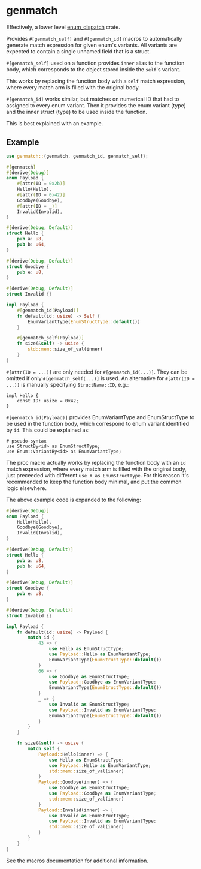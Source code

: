 # genmatch

Effectively, a lower level [enum_dispatch](https://crates.io/crates/enum_dispatch) crate.

Provides `#[genmatch_self]` and `#[genmatch_id]` macros to automatically generate match expression for given enum's variants. All variants are expected to contain a single unnamed field that is a struct.

`#[genmatch_self]` used on a function provides `inner` alias to the function body, which corresponds to the object stored inside the `self`'s variant.

This works by replacing the function body with a `self` match expression, where every match arm is filled with the original body.

`#[genmatch_id]` works similar, but matches on numerical ID that had to assigned to every enum variant. Then it provides the enum variant (type) and the inner struct (type) to be used inside the function.

This is best explained with an example.

## Example

```rust
use genmatch::{genmatch, genmatch_id, genmatch_self};

#[genmatch]
#[derive(Debug)]
enum Payload {
    #[attr(ID = 0x2b)]
    Hello(Hello),
    #[attr(ID = 0x42)]
    Goodbye(Goodbye),
    #[attr(ID = _)]
    Invalid(Invalid),
}

#[derive(Debug, Default)]
struct Hello {
    pub a: u8,
    pub b: u64,
}

#[derive(Debug, Default)]
struct Goodbye {
    pub e: u8,
}

#[derive(Debug, Default)]
struct Invalid {}

impl Payload {
    #[genmatch_id(Payload)]
    fn default(id: usize) -> Self {
        EnumVariantType(EnumStructType::default())
    }

    #[genmatch_self(Payload)]
    fn size(&self) -> usize {
        std::mem::size_of_val(inner)
    }
}
```

`#[attr(ID = ...)]` are only needed for `#[genmatch_id(...)]`. They can be omitted if only `#[genmatch_self(...)]` is used. An alternative for `#[attr(ID = ...)]` is manually specifying `StructName::ID`, e.g.:

```ignore
impl Hello {
    const ID: usize = 0x42;
}
```

`#[genmatch_id(Payload)]` provides EnumVariantType and EnumStructType to be used in the function body, which correspond to enum variant identified by `id`. This could be explained as:

```ignore
# pseudo-syntax
use StructBy<id> as EnumStructType;
use Enum::VariantBy<id> as EnumVariantType;
```

The proc macro actually works by replacing the function body with an `id` match expression, where every match arm is filled with the original body, just preceeded with different `use X as EnumStructType`. For this reason it's recommended to keep the function body minimal, and put the common logic elsewhere.

The above example code is expanded to the following:

```rust
#[derive(Debug)]
enum Payload {
    Hello(Hello),
    Goodbye(Goodbye),
    Invalid(Invalid),
}

#[derive(Debug, Default)]
struct Hello {
    pub a: u8,
    pub b: u64,
}

#[derive(Debug, Default)]
struct Goodbye {
    pub e: u8,
}

#[derive(Debug, Default)]
struct Invalid {}

impl Payload {
    fn default(id: usize) -> Payload {
        match id {
            43 => {
                use Hello as EnumStructType;
                use Payload::Hello as EnumVariantType;
                EnumVariantType(EnumStructType::default())
            }
            66 => {
                use Goodbye as EnumStructType;
                use Payload::Goodbye as EnumVariantType;
                EnumVariantType(EnumStructType::default())
            }
            _ => {
                use Invalid as EnumStructType;
                use Payload::Invalid as EnumVariantType;
                EnumVariantType(EnumStructType::default())
            }
        }
    }

    fn size(&self) -> usize {
        match self {
            Payload::Hello(inner) => {
                use Hello as EnumStructType;
                use Payload::Hello as EnumVariantType;
                std::mem::size_of_val(inner)
            }
            Payload::Goodbye(inner) => {
                use Goodbye as EnumStructType;
                use Payload::Goodbye as EnumVariantType;
                std::mem::size_of_val(inner)
            }
            Payload::Invalid(inner) => {
                use Invalid as EnumStructType;
                use Payload::Invalid as EnumVariantType;
                std::mem::size_of_val(inner)
            }
        }
    }
}
```

See the macros documentation for additional information.